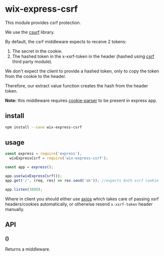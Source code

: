 # wix-express-csrf

This module provides csrf protection.

We use the [csurf](https://github.com/expressjs/csurf) library.

By default, the csrf middleware expects to receive 2 tokens:
  1) The secret in the cookie.
  2) The hashed token in the x-xsrf-token in the header (hashed using [csrf](https://github.com/pillarjs/csrf) third party module).

We don't expect the client to provide a hashed token, only to copy the token from the cookie to the header.

Therefore, our extract value function creates the hash from the header token.

**Note:** this middleware requires [cookie-parser](https://github.com/expressjs/cookie-parser) to be present in express app.

## install

```bash
npm install --save wix-express-csrf
```

## usage

```js
const express = require('express'),
  wixExpressCsrf = require('wix-express-csrf');

const app = express();

app.use(wixExpressCsrf());
app.get('/', (req, res) => res.send('ok')); //expects both xsrf cookie and header to be present.

app.listen(3000);
```

Where in client you should either use [axios](https://github.com/mzabriskie/axios#request-config) which takes care of passing xsrf headers/cookies automatically, or otherwise resend `x-xsrf-token` header manually.


## API

### ()
Returns a middleware.
